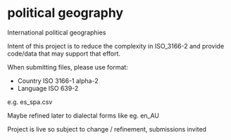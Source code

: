 # political geography
International political geographies

Intent of this project is to reduce the complexity in ISO_3166-2 and provide code/data that may support that effort.

When submitting files, please use format:
- Country
ISO 3166-1 alpha-2
- Language
ISO 639-2

e.g. es_spa.csv

Maybe refined later to dialectal forms like eg. en_AU

Project is live so subject to change / refinement, submissions invited
